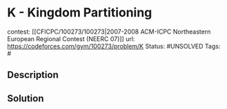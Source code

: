 # K - Kingdom Partitioning

contest: [[CFICPC/100273/100273|2007-2008 ACM-ICPC Northeastern European Regional Contest (NEERC 07)]]
url: https://codeforces.com/gym/100273/problem/K
Status: #UNSOLVED
Tags: #

## Description

## Solution


